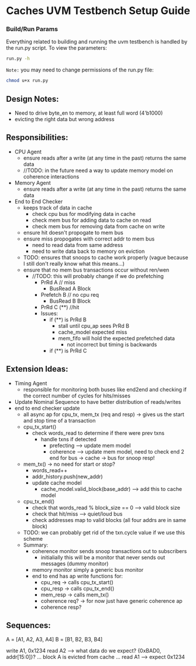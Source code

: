 # Caches UVM Testbench Setup Guide

### Build/Run Params
Everything related to building and running the uvm testbench is handled by the run.py script. To view the parameters:
```bash
run.py -h
```
`Note:` you may need to change permissions of the run.py file:
```bash
chmod u+x run.py
```

## Design Notes:
- Need to drive byte_en to memory, at least full word (4'b1000)
- evicting the right data but wrong address


## Responsibilities:
- CPU Agent
  - ensure reads after a write (at any time in the past) returns the same data
  - //TODO: in the future need a way to update memory model on coherence interactions
- Memory Agent
  - ensure reads after a write (at any time in the past) returns the same data
- End to End Checker
  - keeps track of data in cache
    - check cpu bus for modifying data in cache
    - check mem bus for adding data to cache on read
    - check mem bus for removing data from cache on write
  - ensure hit doesn't propogate to mem bus
  - ensure miss propogates with correct addr to mem bus
    - need to read data from same address
    - need to write data back to memory on eviction
  - TODO: ensures that snoops to cache work properly (vague because I still don't really know what this means...)
  - ensure that no mem bus transactions occur without ren/wen
    - //TODO: this will probably change if we do prefetching
      - PrRd A // miss
        - BusRead A Block
      - Prefetch B // no cpu req
        - BusRead B Block
      - PrRd C (**) //hit
      - Issues:
        - if (**) is PrRd B
          - stall until cpu_ap sees PrRd B
          - cache_model expected miss
          - mem_fifo will hold the expected prefetched data
            - not incorrect but timing is backwards
        - if (**) is PrRd C


## Extension Ideas:
- Timing Agent
  - responsible for monitoring both buses like end2end and checking if the correct number of cycles for hits/misses
- Update Nominal Sequence to have better distribution of reads/writes
- end to end checker update
  - all async ap for cpu_tx, mem_tx (req and resp) -> gives us the start and stop time of a transaction
  - cpu_tx_start()
    - check words_read to determine if there were prev txns
      - handle txns if detected
        - prefecting --> update mem model
        - coherence --> update mem model, need to check end 2 end for bus -> cache -> bus for snoop resp!
  - mem_tx() -> no need for start or stop?
    - words_read++
    - addr_history.push(new_addr)
    - update cache model
      - cache_model.valid_block(base_addr) --> add this to cache model
  - cpu_tx_end()
    - check that words_read % block_size == 0 --> valid block size
    - check that hit/miss --> quiet/loud bus
    - check addresses map to valid blocks (all four addrs are in same block)
  - TODO: we can probably get rid of the txn.cycle value if we use this scheme
  - Summary:
    - coherence monitor sends snoop transactions out to subscribers
      - initialially this will be a monitor that never sends out messages (dummy monitor)
    - memory monitor simply a generic bus monitor
    - end to end has ap write functions for:
      - cpu_req -> calls cpu_tx_start()
      - cpu_resp -> calls cpu_tx_end()
      - mem_resp -> calls mem_tx()
      - coherence req? -> for now just have generic coherence ap
      - coherence resp?


## Sequences:
A = [A1, A2, A3, A4]
B = [B1, B2, B3, B4]

write A1, 0x1234
read A2           --> what data do we expect? {0xBAD0, addr[15:0]}? 
...
block A is evicted from cache
...
read A1           --> expect 0x1234
